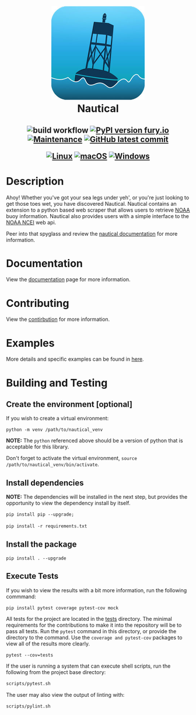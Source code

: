 <h1 align="center">
  <a href="https://github.com/barbacbd/nautical">
    <img src=".images/buoy.jpg" width="256" height="256" border-radius="50%" >
  </a>
  <br>Nautical</br>
</h1>

<h2 align="center">
  
![build workflow](https://github.com/barbacbd/nautical/actions/workflows/python-app.yml/badge.svg) [![PyPI version fury.io](https://badge.fury.io/py/nautical.svg)](https://pypi.python.org/pypi/nautical/) [![Maintenance](https://img.shields.io/badge/Maintained%3F-yes-green.svg)](https://github.com/barbacbd/nautical/pulse/commit-activity) [![GitHub latest commit](https://badgen.net/github/last-commit/barbacbd/nautical)](https://github.com/barbacbd/nautical/commit/)

[![Linux](https://svgshare.com/i/Zhy.svg)](https://svgshare.com/i/Zhy.svg) [![macOS](https://svgshare.com/i/ZjP.svg)](https://svgshare.com/i/ZjP.svg) [![Windows](https://svgshare.com/i/ZhY.svg)](https://svgshare.com/i/ZhY.svg)
</h2>

# Description

Ahoy! Whether you've got your sea legs under yeh', or you're just looking to get those toes wet, you have discovered Nautical. Nautical contains an extension to a python based web scraper that
allows users to retrieve [NOAA](https://www.ndbc.noaa.gov/) buoy information. Nautical also provides users with a simple interface to the [NOAA NCEI](https://www.ncei.noaa.gov/) web api.

Peer into that spyglass and review the [nautical documentation](https://barbacbd.github.io/nautical/html/index.html) for more information.


# Documentation

View the [documentation](user/docs/Documentation.md) page for more information.

# Contributing

View the [contirbution](user/docs/Contributing.md) for more information.

# Examples

More details and specific examples can be found in [here](user/docs). 

# Building and Testing

## Create the environment [optional]

If you wish to create a virtual environment:

```
python -m venv /path/to/nautical_venv
```

**NOTE:** The `python` referenced above should be a version of python that is acceptable for this library.

Don't forget to activate the virtual environment, `source /path/to/nautical_venv/bin/activate`.

## Install dependencies

**NOTE:** The dependencies will be installed in the next step, but provides the opportunity to view
the dependency install by itself.

```
pip install pip --upgrade;

pip install -r requirements.txt
```

## Install the package

```
pip install . --upgrade
```

## Execute Tests

If you wish to view the results with a bit more information, run the following commmand:

```
pip install pytest coverage pytest-cov mock
```

All tests for the project are located in the [tests](./tests)  directory.
The minimal requirements for the contributions to make it into the repository will be to pass all tests.
Run the `pytest` command in this directory, or provide the directory to the
command. Use the `coverage and pytest-cov` packages to view all of the results more clearly.

```
pytest --cov=tests
```

If the user is running a system that can execute shell scripts, run the following from the project base directory:

```bash
scripts/pytest.sh
```

The user may also view the output of linting with:

```bash
scripts/pylint.sh
```
